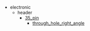 * electronic
  * header
    * [35_pin](electronic/header/35_pin)
      * [through_hole_right_angle](electronic/header/35_pin/through_hole_right_angle)
